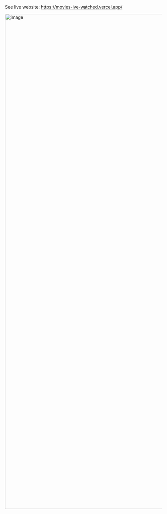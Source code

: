 See live website: https://movies-ive-watched.vercel.app/

<img width="1589" alt="image" src="https://github.com/user-attachments/assets/d2332ae7-03a1-48f7-a71a-c3db7fe432c4">
